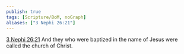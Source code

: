 ```yaml
---
publish: true
tags: [Scripture/BoM, noGraph]
aliases: ["3 Nephi 26:21"]
---
```

[3 Nephi 26:21](https://churchofjesuschrist.org/study/scriptures/bofm/3-ne/26?lang=eng&id=p21#p21) And they who were baptized in the name of Jesus were called the church of Christ.




